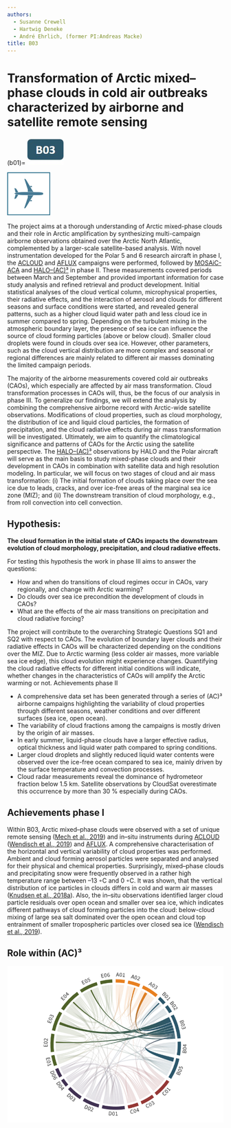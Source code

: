```yaml
---
authors:
  - Susanne Crewell
  - Hartwig Deneke
  - André Ehrlich, (former PI:Andreas Macke)
title: B03
---
```

# Transformation of Arctic mixed–phase clouds in cold air outbreaks characterized by airborne and satellite remote sensing

(b01)=
[![Icon project B01](../logos/grafik_b03.jpg)](01_project_b03.md)

![](../logos/icon_aircraft-100x100.png)
![]()

The project aims at a thorough understanding of Arctic mixed-phase clouds and their role in Arctic amplification by synthesizing multi-campaign airborne observations obtained over the Arctic North Atlantic, complemented by a larger-scale satellite-based analysis. With novel instrumentation developed for the Polar 5 and 6 research aircraft in phase I, the [ACLOUD](../campaigns/acloud.md) and [AFLUX](../campaigns/aflux.md) campaigns were performed, followed by [MOSAiC-ACA](../campaigns/mosaic-aca.md) and [HALO–(AC)³](../campaigns/haloac3.md) in phase II. These measurements covered periods between March and September and provided important information for case study analysis and refined retrieval and product development. Initial statistical analyses of the cloud vertical column, microphysical properties, their radiative effects, and the interaction of aerosol and clouds for different seasons and surface conditions were started, and revealed general patterns, such as a higher cloud liquid water path and less cloud ice in summer compared to spring. Depending on the turbulent mixing in the atmospheric boundary layer, the presence of sea ice can influence the source of cloud forming particles (above or below cloud). Smaller cloud droplets were found in clouds over sea ice. However, other parameters, such as the cloud vertical distribution are more complex and seasonal or regional differences are mainly related to different air masses dominating the limited campaign periods.

The majority of the airborne measurements covered cold air outbreaks (CAOs), which especially are affected by air mass transformation. Cloud transformation processes in CAOs will, thus, be the focus of our analysis in phase III. To generalize our findings, we will extend the analysis by combining the comprehensive airborne record with Arctic-wide satellite observations. Modifications of cloud properties, such as cloud morphology, the distribution of ice and liquid cloud particles, the formation of precipitation, and the cloud radiative effects during air mass transformation will be investigated. Ultimately, we aim to quantify the climatological significance and patterns of CAOs for the Arctic using the satellite perspective. The [HALO–(AC)³](../campaigns/haloac3.md) observations by HALO and the Polar aircraft will serve as the main basis to study mixed-phase clouds and their development in CAOs in combination with satellite data and high resolution modeling. In particular, we will focus on two stages of cloud and air mass transformation: (i) The initial formation of clouds taking place over the sea ice due to leads, cracks, and over ice-free areas of the marginal sea ice zone (MIZ); and (ii) The downstream transition of cloud morphology, e.g., from roll convection into cell convection.

## Hypothesis:

**The cloud formation in the initial state of CAOs impacts the downstream evolution of cloud morphology, precipitation, and cloud radiative effects.**

For testing this hypothesis the work in phase III aims to answer the questions:

- How and when do transitions of cloud regimes occur in CAOs, vary regionally, and change with Arctic warming?
- Do clouds over sea ice precondition the development of clouds in CAOs?
- What are the effects of the air mass transitions on precipitation and cloud radiative forcing?

The project will contribute to the overarching Strategic Questions SQ1 and SQ2 with respect to CAOs. The evolution of boundary layer clouds and their radiative effects in CAOs will be characterized depending on the conditions over the MIZ. Due to Arctic warming (less colder air masses, more variable sea ice edge), this cloud evolution might experience changes. Quantifying the cloud radiative effects for different initial conditions will indicate, whether changes in the characteristics of CAOs will amplify the Arctic warming or not.
Achievements phase II

- A comprehensive data set has been generated through a series of (AC)³ airborne campaigns highlighting the variability of cloud properties through different seasons, weather conditions and over different surfaces (sea ice, open ocean).
- The variability of cloud fractions among the campaigns is mostly driven by the origin of air masses.
- In early summer, liquid-phase clouds have a larger effective radius, optical thickness and liquid water path compared to spring conditions.
- Larger cloud droplets and slightly reduced liquid water contents were observed over the ice-free ocean compared to sea ice, mainly driven by the surface temperature and convection processes.
- Cloud radar measurements reveal the dominance of hydrometeor fraction below 1.5 km. Satellite observations by CloudSat overestimate this occurrence by more than 30 % especially during CAOs.

## Achievements phase I

Within B03, Arctic mixed–phase clouds were observed with a set of unique remote sensing ([Mech et al., 2019](doi:10.5194/amt-12-5019-2019)) and in–situ instruments during [ACLOUD](../campaigns/acloud.md) ([Wendisch et al., 2019](doi:10.1175/BAMS-D-18-0072.1)) and [AFLUX](../campaigns/aflux.md). A comprehensive characterisation of the horizontal and vertical variability of cloud properties was performed. Ambient and cloud forming aerosol particles were separated and analysed for their physical and chemical properties. Surprisingly, mixed–phase clouds and precipitating snow were frequently observed in a rather high temperature range between –13 ◦C and 0 ◦C. It was shown, that the vertical distribution of ice particles in clouds differs in cold and warm air masses ([Knudsen et al., 2018a](doi:10.5194/acp-18-17995-2018)). Also, the in–situ observations identified larger cloud particle residuals over open ocean and smaller over sea ice, which indicates different pathways of cloud forming particles into the cloud: below-cloud mixing of large sea salt dominated over the open ocean and cloud top entrainment of smaller tropospheric particles over closed sea ice ([Wendisch et al., 2019](doi:10.1175/BAMS-D-18-0072.1)).

## Role within (AC)³

![Collaboration matrix of B03](../figures/collabortion-matrix-phase-iii_b03.png)
